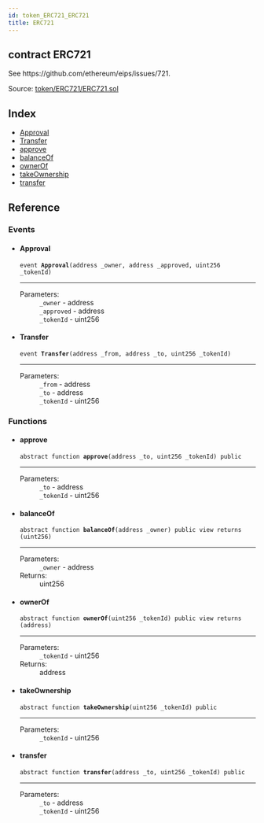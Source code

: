 ```yaml
---
id: token_ERC721_ERC721
title: ERC721
---
```


<div class="contract-doc"><div class="contract"><h2 class="contract-header"><span class="contract-kind">contract</span> ERC721</h2><p class="description">See https://github.com/ethereum/eips/issues/721.</p><div class="source">Source: <a href="https://github.com/OpenZeppelin/zeppelin-solidity/blob/v1.7.0/contracts/token/ERC721/ERC721.sol" target="_blank">token/ERC721/ERC721.sol</a></div></div><div class="index"><h2>Index</h2><ul><li><a href="token_ERC721_ERC721.html#Approval">Approval</a></li><li><a href="token_ERC721_ERC721.html#Transfer">Transfer</a></li><li><a href="token_ERC721_ERC721.html#approve">approve</a></li><li><a href="token_ERC721_ERC721.html#balanceOf">balanceOf</a></li><li><a href="token_ERC721_ERC721.html#ownerOf">ownerOf</a></li><li><a href="token_ERC721_ERC721.html#takeOwnership">takeOwnership</a></li><li><a href="token_ERC721_ERC721.html#transfer">transfer</a></li></ul></div><div class="reference"><h2>Reference</h2><div class="events"><h3>Events</h3><ul><li><div class="item event"><span id="Approval" class="anchor-marker"></span><h4 class="name">Approval</h4><div class="body"><code class="signature">event <strong>Approval</strong><span>(address _owner, address _approved, uint256 _tokenId) </span></code><hr/><dl><dt><span class="label-parameters">Parameters:</span></dt><dd><div><code>_owner</code> - address</div><div><code>_approved</code> - address</div><div><code>_tokenId</code> - uint256</div></dd></dl></div></div></li><li><div class="item event"><span id="Transfer" class="anchor-marker"></span><h4 class="name">Transfer</h4><div class="body"><code class="signature">event <strong>Transfer</strong><span>(address _from, address _to, uint256 _tokenId) </span></code><hr/><dl><dt><span class="label-parameters">Parameters:</span></dt><dd><div><code>_from</code> - address</div><div><code>_to</code> - address</div><div><code>_tokenId</code> - uint256</div></dd></dl></div></div></li></ul></div><div class="functions"><h3>Functions</h3><ul><li><div class="item function"><span id="approve" class="anchor-marker"></span><h4 class="name">approve</h4><div class="body"><code class="signature"><span>abstract </span>function <strong>approve</strong><span>(address _to, uint256 _tokenId) </span><span>public </span></code><hr/><dl><dt><span class="label-parameters">Parameters:</span></dt><dd><div><code>_to</code> - address</div><div><code>_tokenId</code> - uint256</div></dd></dl></div></div></li><li><div class="item function"><span id="balanceOf" class="anchor-marker"></span><h4 class="name">balanceOf</h4><div class="body"><code class="signature"><span>abstract </span>function <strong>balanceOf</strong><span>(address _owner) </span><span>public </span><span>view </span><span>returns  (uint256) </span></code><hr/><dl><dt><span class="label-parameters">Parameters:</span></dt><dd><div><code>_owner</code> - address</div></dd><dt><span class="label-return">Returns:</span></dt><dd>uint256</dd></dl></div></div></li><li><div class="item function"><span id="ownerOf" class="anchor-marker"></span><h4 class="name">ownerOf</h4><div class="body"><code class="signature"><span>abstract </span>function <strong>ownerOf</strong><span>(uint256 _tokenId) </span><span>public </span><span>view </span><span>returns  (address) </span></code><hr/><dl><dt><span class="label-parameters">Parameters:</span></dt><dd><div><code>_tokenId</code> - uint256</div></dd><dt><span class="label-return">Returns:</span></dt><dd>address</dd></dl></div></div></li><li><div class="item function"><span id="takeOwnership" class="anchor-marker"></span><h4 class="name">takeOwnership</h4><div class="body"><code class="signature"><span>abstract </span>function <strong>takeOwnership</strong><span>(uint256 _tokenId) </span><span>public </span></code><hr/><dl><dt><span class="label-parameters">Parameters:</span></dt><dd><div><code>_tokenId</code> - uint256</div></dd></dl></div></div></li><li><div class="item function"><span id="transfer" class="anchor-marker"></span><h4 class="name">transfer</h4><div class="body"><code class="signature"><span>abstract </span>function <strong>transfer</strong><span>(address _to, uint256 _tokenId) </span><span>public </span></code><hr/><dl><dt><span class="label-parameters">Parameters:</span></dt><dd><div><code>_to</code> - address</div><div><code>_tokenId</code> - uint256</div></dd></dl></div></div></li></ul></div></div></div>
